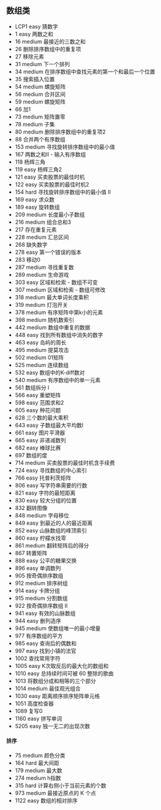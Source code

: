 
## 数组类
* LCP1 easy 猜数字
* 1 easy 两数之和
* 16 medium 最接近的三数之和
* 26 删除排序数组中的重复项
* 27 移除元素
* 31 medium 下一个排列
* 34 medium 在排序数组中查找元素的第一个和最后一个位置
* 35 搜索插入位置
* 54 medium 螺旋矩阵
* 56 medium 合并区间
* 59 medium 螺旋矩阵
* 66 加1
* 73 medium 矩阵置零
* 78 medium 子集
* 80 medium 删除排序数组中的重复项2
* 88 合并两个有序数组
* 153 medium 寻找旋转排序数组中的最小值
* 167 两数之和II - 输入有序数组
* 118 杨辉三角
* 119 easy 杨辉三角2
* 121 easy 买卖股票的最佳时机
* 122 easy 买卖股票的最佳时机2
* 154 hard 寻找旋转排序数组中的最小值 II
* 169 easy 求众数
* 189 easy 旋转数组
* 209 medium 长度最小子数组
* 216 medium 组合总和3
* 217 存在重复元素
* 228 medium 汇总区间
* 268 缺失数字
* 278 easy 第一个错误的版本
* 283 移动0
* 287 medium 寻找重复数
* 289 medium 生命游戏
* 303 easy 区域和检索 - 数组不可变
* 307 medium 区域和检索 - 数组可修改
* 318 medium 最大单词长度乘积
* 319 medium 灯泡开关
* 378 medium 有序矩阵中第k小的元素
* 398 medium 随机数索引
* 442 medium 数组中重复的数据
* 448 easy 找到所有数组中消失的数字
* 463 easy 岛屿的周长
* 495 medium 提莫攻击
* 502 medium 01矩阵
* 525 medium 连续数组
* 532 easy 数组中的K-diff数对
* 540 medium 有序数组中的单一元素
* 561 数组拆分 I
* 566 easy 重塑矩阵
* 598 easy 范围求和2
* 605 easy 种花问题
* 628 三个数的最大乘积
* 643 easy 子数组最大平均数I
* 661 easy 图片平滑器
* 665 easy 非递减数列
* 682 easy 棒球比赛
* 697 数组的度
* 714 medium 买卖股票的最佳时机含手续费 
* 724 easy 寻找数组的中心索引
* 766 easy 托普利茨矩阵
* 806 easy 写字符串需要的行数
* 821 easy 字符的最短距离
* 830 easy 较大分组的位置
* 832 翻转图像
* 848 medium 字母移位
* 849 easy 到最近的人的最近距离
* 852 easy 山脉数组的峰顶索引
* 860 easy 柠檬水找零
* 861 medium 翻转矩阵后的得分
* 867 转置矩阵
* 888 easy 公平的糖果交换
* 896 easy 单调数列
* 905 按奇偶排序数组
* 912 medium 排序树组
* 914 easy 卡牌分组
* 915 medium 分割数组
* 922 按奇偶排序数组 II
* 941 easy 有效的山脉数组
* 944 easy 删列造序
* 945 medium 使数组唯一的最小增量
* 977 有序数组的平方
* 985 easy 查询后的偶数和
* 997 easy 找到小镇的法官
* 1002 查找常用字符
* 1005 easy K次取反后的最大化的数组和
* 1010 easy 总持续时间可被 60 整除的歌曲
* 1013 将数组分成和相等的三个部分
* 1014 medium 最佳观光组合
* 1030 easy 距离顺序排序矩阵单元格
* 1051 高度检查器
* 1089 复写0
* 1160 easy 拼写单词
* 5205 easy 独一无二的出现次数

#### 排序
* 75 medium 颜色分类
* 164 hard 最大间距
* 179 medium 最大数
* 274 medium h指数
* 315 hard 计算右侧小于当前元素的个数
* 973 medium 最接近原点的 K 个点
* 1122 easy 数组的相对排序
